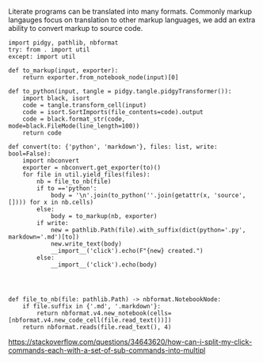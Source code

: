 Literate programs can be translated into many formats. Commonly markup langauges focus on translation to other markup languages, we add an extra ability to convert markup to source code.

    import pidgy, pathlib, nbformat
    try: from . import util
    except: import util

    def to_markup(input, exporter):
        return exporter.from_notebook_node(input)[0]

    def to_python(input, tangle = pidgy.tangle.pidgyTransformer()):
        import black, isort
        code = tangle.transform_cell(input)
        code = isort.SortImports(file_contents=code).output
        code = black.format_str(code, mode=black.FileMode(line_length=100))
        return code

    def convert(to: {'python', 'markdown'}, files: list, write: bool=False):
        import nbconvert
        exporter = nbconvert.get_exporter(to)()
        for file in util.yield_files(files):
            nb = file_to_nb(file)
            if to =='python':
                body = '\n'.join(to_python(''.join(getattr(x, 'source', []))) for x in nb.cells)
            else:
                body = to_markup(nb, exporter)
            if write:
                new = pathlib.Path(file).with_suffix(dict(python='.py', markdown='.md')[to])
                new.write_text(body)
                __import__('click').echo(F"{new} created.")
            else:
                __import__('click').echo(body)




    def file_to_nb(file: pathlib.Path) -> nbformat.NotebookNode:
        if file.suffix in {'.md', '.markdown'}:
            return nbformat.v4.new_notebook(cells=[nbformat.v4.new_code_cell(file.read_text())])
        return nbformat.reads(file.read_text(), 4)

https://stackoverflow.com/questions/34643620/how-can-i-split-my-click-commands-each-with-a-set-of-sub-commands-into-multipl
